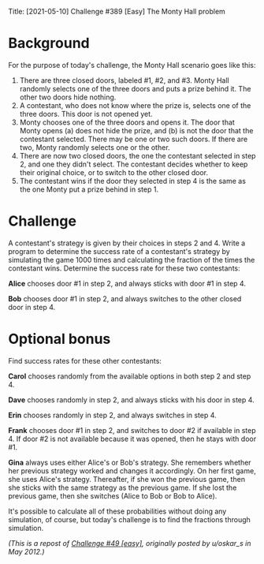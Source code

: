 Title: [2021-05-10] Challenge #389 [Easy] The Monty Hall problem

# Background

For the purpose of today's challenge, the Monty Hall scenario goes like this:

1. There are three closed doors, labeled #1, #2, and #3. Monty Hall randomly selects one of the three doors and puts a prize behind it. The other two doors hide nothing.
2. A contestant, who does not know where the prize is, selects one of the three doors. This door is not opened yet.
3. Monty chooses one of the three doors and opens it. The door that Monty opens (a) does not hide the prize, and (b) is not the door that the contestant selected. There may be one or two such doors. If there are two, Monty randomly selects one or the other.
4. There are now two closed doors, the one the contestant selected in step 2, and one they didn't select. The contestant decides whether to keep their original choice, or to switch to the other closed door.
5. The contestant wins if the door they selected in step 4 is the same as the one Monty put a prize behind in step 1.

# Challenge

A contestant's strategy is given by their choices in steps 2 and 4. Write a program to determine the success rate of a contestant's strategy by simulating the game 1000 times and calculating the fraction of the times the contestant wins. Determine the success rate for these two contestants:

**Alice** chooses door #1 in step 2, and always sticks with door #1 in step 4.

**Bob** chooses door #1 in step 2, and always switches to the other closed door in step 4.

# Optional bonus

Find success rates for these other contestants:

**Carol** chooses randomly from the available options in both step 2 and step 4.

**Dave** chooses randomly in step 2, and always sticks with his door in step 4.

**Erin** chooses randomly in step 2, and always switches in step 4.

**Frank** chooses door #1 in step 2, and switches to door #2 if available in step 4. If door #2 is not available because it was opened, then he stays with door #1.

**Gina** always uses either Alice's or Bob's strategy. She remembers whether her previous strategy worked and changes it accordingly. On her first game, she uses Alice's strategy. Thereafter, if she won the previous game, then she sticks with the same strategy as the previous game. If she lost the previous game, then she switches (Alice to Bob or Bob to Alice).

It's possible to calculate all of these probabilities without doing any simulation, of course, but today's challenge is to find the fractions through simulation.

*(This is a repost of [Challenge #49 [easy]](https://www.reddit.com/r/dailyprogrammer/comments/tb2h0/572012_challenge_49_easy/), originally posted by u/oskar_s in May 2012.)*